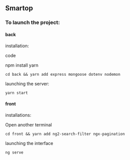 ## Smartop

### To launch the project:

#### back
installation:

code

npm install yarn

`cd back && yarn add express mongoose dotenv nodemon`

launching the server:

`yarn start`

#### front
installations:

Open another terminal

`cd front && yarn add ng2-search-filter ngx-pagination`

launching the interface

`ng serve`
